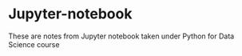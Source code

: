 # Jupyter-notebook
These are notes from Jupyter notebook taken under Python for Data Science course
